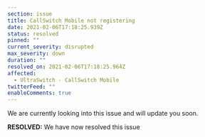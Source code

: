 ```yaml
---
section: issue
title: CallSwitch Mobile not registering
date: 2021-02-06T17:18:25.939Z
status: resolved
pinned: ""
current_severity: disrupted
max_severity: down
duration: ""
resolved_on: 2021-02-06T17:18:25.964Z
affected:
  - UltraSwitch - CallSwitch Mobile
twitterFeed: ""
enableComments: true
---
```

We are currently looking into this issue and will update you soon.



**RESOLVED:** We have now resolved this issue